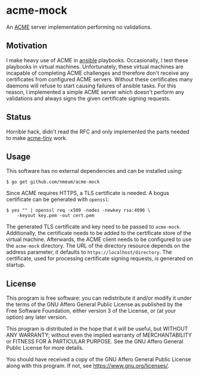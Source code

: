# acme-mock

An [ACME][RFC 8555] server implementation performing no validations.

## Motivation

I make heavy use of ACME in [ansible][ansible homepage] playbooks.
Occasionally, I test these playbooks in virtual machines. Unfortunately,
these virtual machines are incapable of completing ACME challenges and
therefore don't receive any certificates from configured ACME servers.
Without these certificates many daemons will refuse to start causing
failures of ansible tasks. For this reason, I implemented a simple ACME
server which doesn't perform any validations and always signs the given
certificate signing requests.

## Status

Horrible hack, didn't read the RFC and only implemented the parts needed
to make [acme-tiny][acme-tiny github] work.

## Usage

This software has no external dependencies and can be installed using:

	$ go get github.com/nmeum/acme-mock

Since ACME requires HTTPS, a TLS certificate is needed. A bogus
certificate can be generated with `openssl`:

	$ yes "" | openssl req -x509 -nodes -newkey rsa:4096 \
		-keyout key.pem -out cert.pem

The generated TLS certificate and key need to be passed to `acme-mock`.
Additionally, the certificate needs to be added to the certificate store
of the virtual machine. Afterwards, the ACME client needs to be
configured to use the `acme-mock` directory. The URL of the directory
resource depends on the address parameter, it defaults to
`https://localhost/directory`. The certificate, used for processing
certificate signing requests, is generated on startup.

## License

This program is free software: you can redistribute it and/or modify it
under the terms of the GNU Affero General Public License as published by
the Free Software Foundation, either version 3 of the License, or (at
your option) any later version.

This program is distributed in the hope that it will be useful, but
WITHOUT ANY WARRANTY; without even the implied warranty of
MERCHANTABILITY or FITNESS FOR A PARTICULAR PURPOSE. See the GNU Affero
General Public License for more details.

You should have received a copy of the GNU Affero General Public License
along with this program. If not, see <https://www.gnu.org/licenses/>.

[RFC 8555]: https://tools.ietf.org/html/rfc8555
[ansible homepage]: https://ansible.com/
[acme-tiny github]: https://github.com/diafygi/acme-tiny
